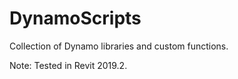 # DynamoScripts

Collection of Dynamo libraries and custom functions. 

Note: Tested in Revit 2019.2.
